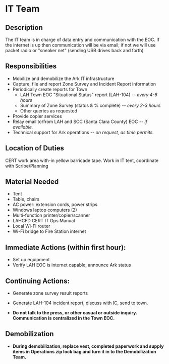<title>IT Team</title>

# IT Team

## Description

The IT team is in charge of data entry and communication with the EOC.  If the internet is up then communication will be via email;
if not we will use packet radio or "sneaker net" (sending USB drives back and forth)


## Responsibilities

* Mobilize and demobilize the Ark IT infrastructure
* Capture, file and report Zone Survey and Incident Report information
* Periodically create reports for Town
  * LAH Town EOC "Situational Status" report (LAH-104) -- *every 4-6 hours*
  * Summary of Zone Survey (status & % complete) -- *every 2-3 hours*
  * Other queries as requested
* Provide copier services
* Relay email to/from LAH and SCC (Santa Clara County) EOC -- *if available.*
* Technical support for Ark operations -- *on request, as time permits.*

## Location of Duties

CERT work area with-in yellow barricade tape.
Work in IT tent, coordinate with Scribe/Planning

## Material Needed

* Tent
* Table, chairs
* AC power: extension cords, power strips
* Windows laptop computers (2)
* Multi-function printer/copier/scanner
* LAHCFD CERT IT Ops Manual
* Local Wi-Fi router
* Wi-Fi bridge to Fire Station internet

## Immediate Actions \(within first hour\):

* Set up equipment
* Verify LAH EOC is internet capable, announce Ark status

## Continuing Actions:
* Generate zone survey result reports
* Generate LAH-104 incident report, discuss with IC, send to town.

* **Do not talk to the press, or other casual or outside inquiry. Communication is centralized in the Town EOC.**

## Demobilization

* **During demobilization, replace vest, completed paperwork and supply items in Operations zip lock bag and turn it in to the Demobilization Team.**
